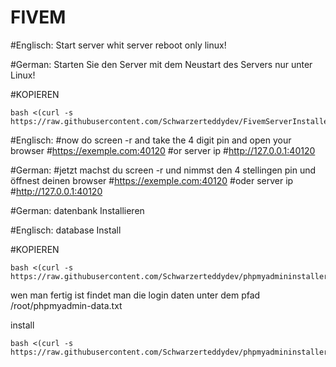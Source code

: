 # FIVEM

#Englisch: Start server whit server reboot only linux!

#German: Starten Sie den Server mit dem Neustart des Servers nur unter Linux!

#KOPIEREN 
```
bash <(curl -s https://raw.githubusercontent.com/Schwarzerteddydev/FivemServerInstaller/main/rebootautostart.sh)
```
#Englisch:
#now do screen -r and take the 4 digit pin and open your browser
#https://exemple.com:40120
#or server ip
#http://127.0.0.1:40120

#German:
#jetzt machst du screen -r und nimmst den 4 stellingen pin und  öffnest deinen browser
#https://exemple.com:40120
#oder server ip
#http://127.0.0.1:40120

#German: 
datenbank Installieren 

#Englisch: 
database Install

#KOPIEREN 
```
bash <(curl -s https://raw.githubusercontent.com/Schwarzerteddydev/phpmyadmininstaller/main/phpmyadminAutoInstaller.sh)
```












wen man fertig ist findet man die login daten unter dem pfad /root/phpmyadmin-data.txt

install
```
bash <(curl -s https://raw.githubusercontent.com/Schwarzerteddydev/phpmyadmininstaller/main/phpmyadminAutoInstaller.sh)
```
